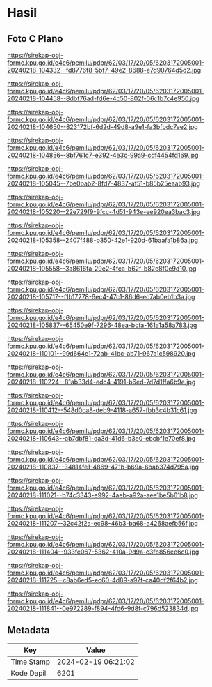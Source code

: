 # Hasil

## Foto C Plano

https://sirekap-obj-formc.kpu.go.id/e4c6/pemilu/pdpr/62/03/17/20/05/6203172005001-20240218-104332--fd8776f8-5bf7-49e2-8688-e7d90764d5d2.jpg

https://sirekap-obj-formc.kpu.go.id/e4c6/pemilu/pdpr/62/03/17/20/05/6203172005001-20240218-104458--8dbf76ad-fd6e-4c50-802f-06c1b7c4e950.jpg

https://sirekap-obj-formc.kpu.go.id/e4c6/pemilu/pdpr/62/03/17/20/05/6203172005001-20240218-104650--823172bf-6d2d-49d8-a9e1-fa3bfbdc7ee2.jpg

https://sirekap-obj-formc.kpu.go.id/e4c6/pemilu/pdpr/62/03/17/20/05/6203172005001-20240218-104856--8bf761c7-e392-4e3c-99a9-cdf4454fd169.jpg

https://sirekap-obj-formc.kpu.go.id/e4c6/pemilu/pdpr/62/03/17/20/05/6203172005001-20240218-105045--7be0bab2-8fd7-4837-af51-b85b25eaab93.jpg

https://sirekap-obj-formc.kpu.go.id/e4c6/pemilu/pdpr/62/03/17/20/05/6203172005001-20240218-105220--22e729f9-9fcc-4d51-943e-ee920ea3bac3.jpg

https://sirekap-obj-formc.kpu.go.id/e4c6/pemilu/pdpr/62/03/17/20/05/6203172005001-20240218-105358--2407f488-b350-42e1-920d-61baafa1b86a.jpg

https://sirekap-obj-formc.kpu.go.id/e4c6/pemilu/pdpr/62/03/17/20/05/6203172005001-20240218-105558--3a8616fa-29e2-4fca-b62f-b82e8f0e9d10.jpg

https://sirekap-obj-formc.kpu.go.id/e4c6/pemilu/pdpr/62/03/17/20/05/6203172005001-20240218-105717--f1b17278-6ec4-47c1-86d6-ec7ab0eb1b3a.jpg

https://sirekap-obj-formc.kpu.go.id/e4c6/pemilu/pdpr/62/03/17/20/05/6203172005001-20240218-105837--65450e9f-7296-48ea-bcfa-161a1a58a783.jpg

https://sirekap-obj-formc.kpu.go.id/e4c6/pemilu/pdpr/62/03/17/20/05/6203172005001-20240218-110101--99d664e1-72ab-41bc-ab71-967a1c598920.jpg

https://sirekap-obj-formc.kpu.go.id/e4c6/pemilu/pdpr/62/03/17/20/05/6203172005001-20240218-110224--81ab33d4-edc4-4191-b6ed-7d7d1ffa6b9e.jpg

https://sirekap-obj-formc.kpu.go.id/e4c6/pemilu/pdpr/62/03/17/20/05/6203172005001-20240218-110412--548d0ca8-deb9-4118-a657-fbb3c4b31c61.jpg

https://sirekap-obj-formc.kpu.go.id/e4c6/pemilu/pdpr/62/03/17/20/05/6203172005001-20240218-110643--ab7dbf81-da3d-41d6-b3e0-ebcbf1e70ef8.jpg

https://sirekap-obj-formc.kpu.go.id/e4c6/pemilu/pdpr/62/03/17/20/05/6203172005001-20240218-110837--34814fe1-4869-471b-b69a-6bab374d795a.jpg

https://sirekap-obj-formc.kpu.go.id/e4c6/pemilu/pdpr/62/03/17/20/05/6203172005001-20240218-111021--b74c3343-e992-4aeb-a92a-aee1be5b61b8.jpg

https://sirekap-obj-formc.kpu.go.id/e4c6/pemilu/pdpr/62/03/17/20/05/6203172005001-20240218-111207--32c42f2a-ec98-46b3-ba68-a4268aefb56f.jpg

https://sirekap-obj-formc.kpu.go.id/e4c6/pemilu/pdpr/62/03/17/20/05/6203172005001-20240218-111404--933fe067-5362-410a-9d9a-c3fb856ee6c0.jpg

https://sirekap-obj-formc.kpu.go.id/e4c6/pemilu/pdpr/62/03/17/20/05/6203172005001-20240218-111725--c8ab6ed5-ec60-4d89-a97f-ca40df2f64b2.jpg

https://sirekap-obj-formc.kpu.go.id/e4c6/pemilu/pdpr/62/03/17/20/05/6203172005001-20240218-111841--0e972289-f894-4fd6-9d8f-c796d523834d.jpg


## Metadata

| Key        | Value               |
| ---------- | ------------------- |
| Time Stamp | 2024-02-19 06:21:02 |
| Kode Dapil | 6201                |



